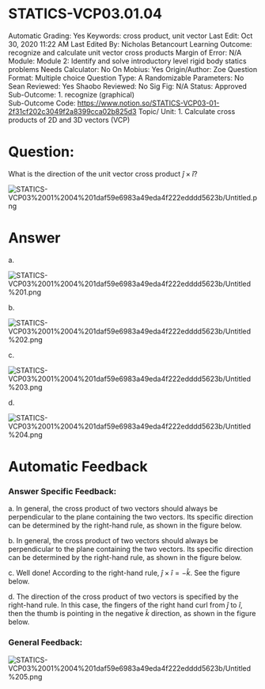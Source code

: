 # STATICS-VCP03.01.04

Automatic Grading: Yes
Keywords: cross product, unit vector
Last Edit: Oct 30, 2020 11:22 AM
Last Edited By: Nicholas Betancourt
Learning Outcome: recognize and calculate unit vector cross products
Margin of Error: N/A
Module: Module 2: Identify and solve introductory level rigid body statics problems
Needs Calculator: No
On Mobius: Yes
Origin/Author: Zoe
Question Format: Multiple choice
Question Type: A
Randomizable Parameters: No
Sean Reviewed: Yes
Shaobo Reviewed: No
Sig Fig: N/A
Status: Approved
Sub-Outcome: 1. recognize (graphical)                                                          
Sub-Outcome Code: https://www.notion.so/STATICS-VCP03-01-2f31cf202c3049f2a8399cca02b825d3
Topic/ Unit: 1. Calculate cross products of 2D and 3D vectors (VCP)

# Question:

 What is the direction of the unit vector cross product  $\hat{j}\times\hat{i}$?

![STATICS-VCP03%2001%2004%201daf59e6983a49eda4f222edddd5623b/Untitled.png](STATICS-VCP03%2001%2004%201daf59e6983a49eda4f222edddd5623b/Untitled.png)

# Answer

a. 

![STATICS-VCP03%2001%2004%201daf59e6983a49eda4f222edddd5623b/Untitled%201.png](STATICS-VCP03%2001%2004%201daf59e6983a49eda4f222edddd5623b/Untitled%201.png)

b.

![STATICS-VCP03%2001%2004%201daf59e6983a49eda4f222edddd5623b/Untitled%202.png](STATICS-VCP03%2001%2004%201daf59e6983a49eda4f222edddd5623b/Untitled%202.png)

c.

![STATICS-VCP03%2001%2004%201daf59e6983a49eda4f222edddd5623b/Untitled%203.png](STATICS-VCP03%2001%2004%201daf59e6983a49eda4f222edddd5623b/Untitled%203.png)

d.

![STATICS-VCP03%2001%2004%201daf59e6983a49eda4f222edddd5623b/Untitled%204.png](STATICS-VCP03%2001%2004%201daf59e6983a49eda4f222edddd5623b/Untitled%204.png)

# Automatic Feedback

### Answer Specific Feedback:

a. In general, the cross product of two vectors should always be perpendicular to the plane containing the two vectors. Its specific direction can be determined by the right-hand rule, as shown in the figure below.

b. In general, the cross product of two vectors should always be perpendicular to the plane containing the two vectors. Its specific direction can be determined by the right-hand rule, as shown in the figure below.

c. Well done! According to the right-hand rule, $\hat{j}\times\hat{i}=-\hat{k}$. See the figure below. 

d. The direction of the cross product of two vectors is specified by the right-hand rule. In this case, the fingers of the right hand curl from $\hat{j}$ to $\hat{i}$, then the thumb is pointing in the negative $\hat{k}$ direction, as shown in the figure below.

### General Feedback:

![STATICS-VCP03%2001%2004%201daf59e6983a49eda4f222edddd5623b/Untitled%205.png](STATICS-VCP03%2001%2004%201daf59e6983a49eda4f222edddd5623b/Untitled%205.png)